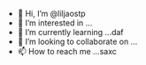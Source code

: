 - 👋 Hi, I’m @liljaostp
- 👀 I’m interested in ...
- 🌱 I’m currently learning ...daf
- 💞️ I’m looking to collaborate on ...
- 📫 How to reach me ...saxc

<!---s
liljaostp/liljaostp is a ✨ special ✨ repository because its `README.md` (this file) appears on your GitHub profile.
You can click the Pasdreview link to take a look at your changes.
--->

